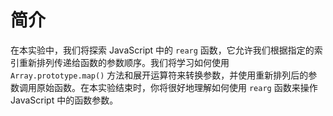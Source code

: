 # 简介

在本实验中，我们将探索 JavaScript 中的 `rearg` 函数，它允许我们根据指定的索引重新排列传递给函数的参数顺序。我们将学习如何使用 `Array.prototype.map()` 方法和展开运算符来转换参数，并使用重新排列后的参数调用原始函数。在本实验结束时，你将很好地理解如何使用 `rearg` 函数来操作 JavaScript 中的函数参数。
